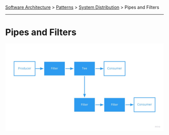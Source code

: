 [Software Architecture](../../..) > [Patterns](../..) > [System Distribution](..) > Pipes and Filters

---

# Pipes and Filters

![Pipes and filters](pipes-and-filters.jpg)
